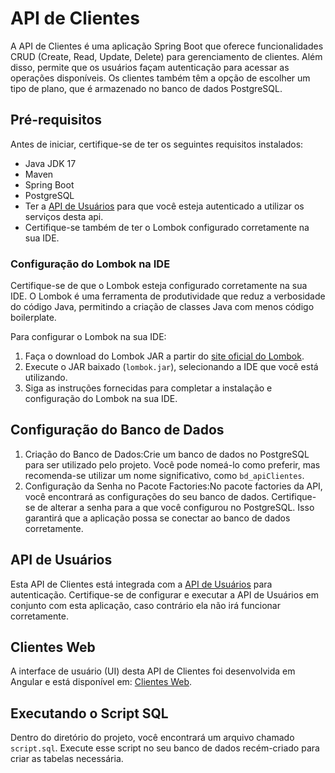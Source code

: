 # API de Clientes

A API de Clientes é uma aplicação Spring Boot que oferece funcionalidades CRUD (Create, Read, Update, Delete) para gerenciamento de clientes. Além disso, permite que os usuários façam autenticação para acessar as operações disponíveis. Os clientes também têm a opção de escolher um tipo de plano, que é armazenado no banco de dados PostgreSQL.

## Pré-requisitos

Antes de iniciar, certifique-se de ter os seguintes requisitos instalados:

- Java JDK 17
- Maven
- Spring Boot
- PostgreSQL
- Ter a [API de Usuários](https://github.com/Lucas-dev23/apiUsuarios) para que você esteja autenticado a utilizar os serviços desta api.
- Certifique-se também de ter o Lombok configurado corretamente na sua IDE.

### Configuração do Lombok na IDE

Certifique-se de que o Lombok esteja configurado corretamente na sua IDE. O Lombok é uma ferramenta de produtividade que reduz a verbosidade do código Java, permitindo a criação de classes Java com menos código boilerplate.

Para configurar o Lombok na sua IDE:

1. Faça o download do Lombok JAR a partir do [site oficial do Lombok](https://projectlombok.org/download).
2. Execute o JAR baixado (`lombok.jar`), selecionando a IDE que você está utilizando.
3. Siga as instruções fornecidas para completar a instalação e configuração do Lombok na sua IDE.

## Configuração do Banco de Dados

1. Criação do Banco de Dados:Crie um banco de dados no PostgreSQL para ser utilizado pelo projeto. Você pode nomeá-lo como preferir, mas recomenda-se utilizar um nome significativo, como `bd_apiClientes`.
2. Configuração da Senha no Pacote Factories:No pacote factories da API, você encontrará as configurações do seu banco de dados. Certifique-se de alterar a senha para a que você configurou no PostgreSQL. Isso garantirá que a aplicação possa se conectar ao banco de dados corretamente.


## API de Usuários

Esta API de Clientes está integrada com a [API de Usuários](https://github.com/Lucas-dev23/apiUsuarios) para autenticação. Certifique-se de configurar e executar a API de Usuários em conjunto com esta aplicação, caso contrário ela não irá funcionar corretamente.

## Clientes Web

A interface de usuário (UI) desta API de Clientes foi desenvolvida em Angular e está disponível em: [Clientes Web](https://github.com/Lucas-dev23/clientesWeb).

## Executando o Script SQL

Dentro do diretório do projeto, você encontrará um arquivo chamado `script.sql`. Execute esse script no seu banco de dados recém-criado para criar as tabelas necessária.


